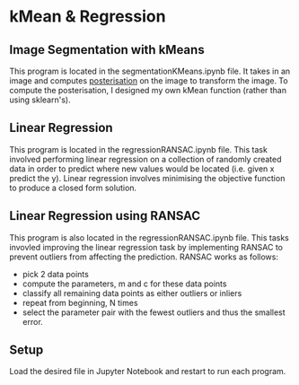 # kMean & Regression
## Image Segmentation with kMeans
This program is located in the segmentationKMeans.ipynb file. It takes in an image and computes [posterisation](https://en.wikipedia.org/wiki/Posterization) on the image to transform the image.
To compute the posterisation, I designed my own kMean function (rather than using sklearn's).

## Linear Regression
This program is located in the regressionRANSAC.ipynb file. This task involved performing linear regression on a collection of randomly created data in order to predict where new values would be located (i.e. given x predict the y).  Linear regression involves minimising the objective function to produce a closed form solution.

## Linear Regression using RANSAC
This program is also located in the regressionRANSAC.ipynb file. This tasks invovled improving the linear regression task by implementing RANSAC to prevent outliers from affecting the prediction. RANSAC works as follows:
- pick 2 data points
- compute the parameters, m and c for these data points
- classify all remaining data points as either outliers or inliers
- repeat from beginning, N times
- select the parameter pair with the fewest outliers and thus the smallest error.


## Setup
Load the desired file in Jupyter Notebook and restart to run each program.
